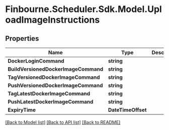 # Finbourne.Scheduler.Sdk.Model.UploadImageInstructions

## Properties

Name | Type | Description | Notes
------------ | ------------- | ------------- | -------------
**DockerLoginCommand** | **string** |  | 
**BuildVersionedDockerImageCommand** | **string** |  | 
**TagVersionedDockerImageCommand** | **string** |  | 
**PushVersionedDockerImageCommand** | **string** |  | 
**TagLatestDockerImageCommand** | **string** |  | [optional] 
**PushLatestDockerImageCommand** | **string** |  | [optional] 
**ExpiryTime** | **DateTimeOffset** |  | [optional] 

[[Back to Model list]](../README.md#documentation-for-models) [[Back to API list]](../README.md#documentation-for-api-endpoints) [[Back to README]](../README.md)

